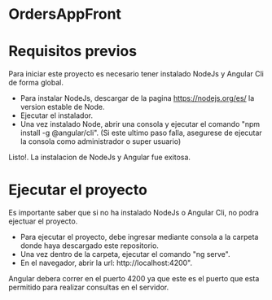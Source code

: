 # OrdersAppFront

# Requisitos previos

Para iniciar este proyecto es necesario tener instalado NodeJs y Angular Cli de forma global.

- Para instalar NodeJs, descargar de la pagina https://nodejs.org/es/ la version estable de Node.
- Ejecutar el instalador.
- Una vez instalado Node, abrir una consola y ejecutar el comando "npm install -g @angular/cli".
(Si este ultimo paso falla, asegurese de ejecutar la consola como administrador o super usuario)

Listo!. La instalacion de NodeJs y Angular fue exitosa.

# Ejecutar el proyecto

Es importante saber que si no ha instalado NodeJs o Angular Cli, no podra ejectuar el proyecto.

- Para ejecutar el proyecto, debe ingresar mediante consola a la carpeta donde haya descargado este repositorio.
- Una vez dentro de la carpeta, ejecutar el comando "ng serve".
- En el navegador, abrir la url: http://localhost:4200".

Angular debera correr en el puerto 4200 ya que este es el puerto que esta permitido para realizar consultas en el servidor.